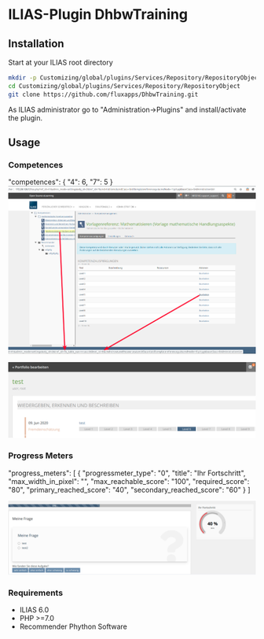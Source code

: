 ILIAS-Plugin DhbwTraining
============


## Installation
Start at your ILIAS root directory
```bash
mkdir -p Customizing/global/plugins/Services/Repository/RepositoryObject
cd Customizing/global/plugins/Services/Repository/RepositoryObject
git clone https://github.com/fluxapps/DhbwTraining.git
```
As ILIAS administrator go to "Administration->Plugins" and install/activate the plugin.  

## Usage
### Competences

"competences": {
    "4": 6,
    "7": 5
}
![](docs/competence_skill_id.png)

![](docs/Portfolio.png)
    
### Progress Meters

"progress_meters": [
{
  "progressmeter_type": "0",
  "title": "Ihr Fortschritt",
  "max_width_in_pixel": "",
  "max_reachable_score": "100",
  "required_score": "80",
  "primary_reached_score": "40",
  "secondary_reached_score": "60"
}
]

![](docs/Progressmeter.png)

### Requirements
* ILIAS 6.0
* PHP >=7.0
* Recommender Phython Software
